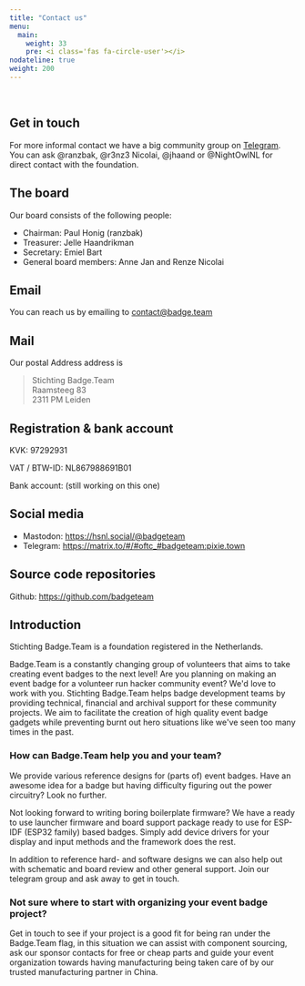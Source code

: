 ```yaml
---
title: "Contact us"
menu: 
  main:
    weight: 33
    pre: <i class='fas fa-circle-user'></i>
nodateline: true
weight: 200
---
```


<br />

## Get in touch

For more informal contact we have a big community group on
[Telegram](https://t.me/+StQpEWyhnb96Y88p). You can ask @ranzbak, @r3nz3
Nicolai, @jhaand or @NightOwlNL for direct contact with the foundation.

## The board

Our board consists of the following people:

 - Chairman: Paul Honig (ranzbak)
 - Treasurer: Jelle Haandrikman
 - Secretary: Emiel Bart
 - General board members: Anne Jan and Renze Nicolai

## Email

You can reach us by emailing to contact@badge.team

## Mail

Our postal Address address is

  > Stichting Badge.Team<br />
  > Raamsteeg 83<br />
  > 2311 PM Leiden

## Registration & bank account

KVK: 97292931

VAT / BTW-ID: NL867988691B01

Bank account: (still working on this one)

## Social media

 * Mastodon: https://hsnl.social/@badgeteam
 * Telegram: https://matrix.to/#/#oftc_#badgeteam:pixie.town

## Source code repositories

Github: https://github.com/badgeteam

## Introduction

Stichting Badge.Team is a foundation registered in the Netherlands.

Badge.Team is a constantly changing group of volunteers that aims to take creating event badges to the next level! Are you planning on making an event badge for a volunteer run hacker community event? We'd love to work with you. Stichting Badge.Team helps badge development teams by providing technical, financial and archival support for these community projects. We aim to facilitate the creation of high quality event badge gadgets while preventing burnt out hero situations like we've seen too many times in the past.

### How can Badge.Team help you and your team?

We provide various reference designs for (parts of) event badges. Have an awesome idea for a badge but having difficulty figuring out the power circuitry? Look no further.

Not looking forward to writing boring boilerplate firmware? We have a ready to use launcher firmware and board support package ready to use for ESP-IDF (ESP32 family) based badges. Simply add device drivers for your display and input methods and the framework does the rest.

In addition to reference hard- and software designs we can also help out with schematic and board review and other general support. Join our telegram group and ask away to get in touch.

### Not sure where to start with organizing your event badge project?

Get in touch to see if your project is a good fit for being ran under the Badge.Team flag, in this situation we can assist with component sourcing, ask our sponsor contacts for free or cheap parts and guide your event organization towards having manufacturing being taken care of by our trusted manufacturing partner in China.